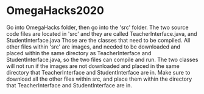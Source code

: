 # OmegaHacks2020
Go into OmegaHacks folder, then go into the 'src' folder. The two source code files are located in 'src' and they are called TeacherInterface.java, and StudentInterface.java Those are the classes that need to be compiled. All other files within 'src' are images, and needed to be downloaded and placed within the same directory as TeacherInterface and StudentInterface.java, so the two files can compile and run. The two classes will not run if the images are not downloaded and placed in the same directory that TeacherInterface and StudentInterface are in. Make sure to download all the other files within src, and place them within the directory that TeacherInterface and StudentInterface are in.
